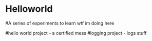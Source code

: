 # Helloworld
#A series of experiments to learn wtf im doing here

#hello world project - a certified mess
#logging project - logs stuff
